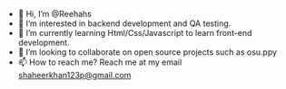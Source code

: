 - 👋 Hi, I’m @Reehahs
- 👀 I’m interested in backend development and QA testing.
- 🌱 I’m currently learning Html/Css/Javascript to learn front-end development. 
- 💞️ I’m looking to collaborate on open source projects such as osu.ppy 
- 📫 How to reach me? Reach me at my email shaheerkhan123p@gmail.com

<!---
Reehahs/Reehahs is a ✨ special ✨ repository because its `README.md` (this file) appears on your GitHub profile.
You can click the Preview link to take a look at your changes.
--->
